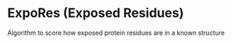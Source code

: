 # ExpoRes (Exposed Residues)
Algorithm to score how exposed protein residues are in a known structure
